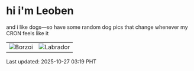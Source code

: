 # hi i'm Leoben

and i like dogs—so have some random dog pics that change whenever my CRON feels like it

|  |  |
|--------|----------|
| ![Borzoi](https://random-dog-vercel.vercel.app/api/random-borzoi?v=1761506363) | ![Labrador](https://random-dog-vercel.vercel.app/api/random-labrador?v=1761506363) |

Last updated: 2025-10-27 03:19 PHT
